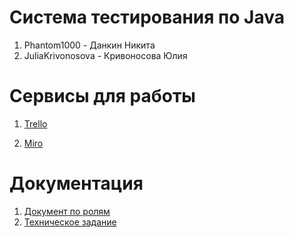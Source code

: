 # Система тестирования по Java
1. Phantom1000 - Данкин Никита
2. JuliaKrivonosova - Кривоносова Юлия
# Сервисы для работы
1. [Trello](https://trello.com/b/0JeHyJSb/)

2. [Miro](https://miro.com/app/board/o9J_kunTaCY=/)
# Документация
1. [Документ по ролям](https://github.com/Phantom1000/TP_project/blob/master/documents/Roles.docx)
2. [Техническое задание](https://github.com/Phantom1000/TP_project/blob/master/documents/TZ.docx)
